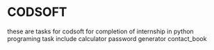 # CODSOFT
these are tasks for codsoft for completion of internship in python programing
task include 
calculator
password generator
contact_book
